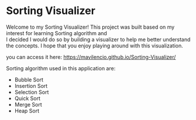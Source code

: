 # Sorting Visualizer
 
Welcome to my Sorting Visualizer! This project was built based on my interest for learning Sorting algorithm and  
I decided I would do so by building a visualizer to help me better understand the concepts. I hope that you enjoy playing
around with this visualization. 

you can access it here: https://mavilencio.github.io/Sorting-Visualizer/

Sorting algorithm used in this application are:

- Bubble Sort
- Insertion Sort
- Selection Sort
- Quick Sort
- Merge Sort
- Heap Sort
